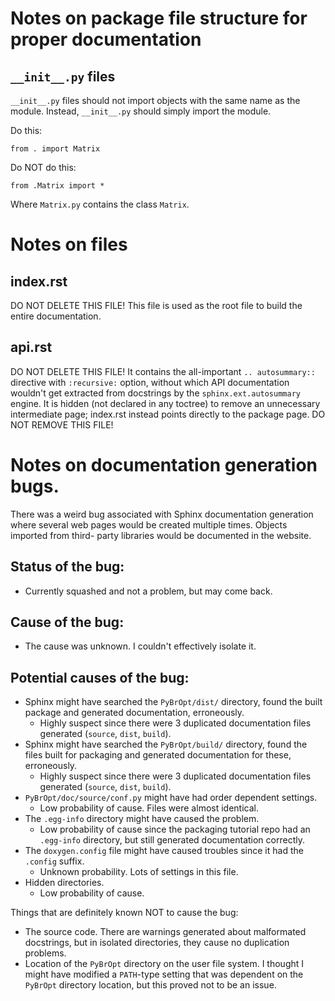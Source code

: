 # Notes on package file structure for proper documentation

## `__init__.py` files
`__init__.py` files should not import objects with the same name as the module.
Instead, `__init__.py` should simply import the module.

Do this:
```
from . import Matrix
```

Do NOT do this:
```
from .Matrix import *
```

Where `Matrix.py` contains the class `Matrix`.

# Notes on files

## index.rst
DO NOT DELETE THIS FILE! This file is used as the root file to build the entire
documentation.

## api.rst
DO NOT DELETE THIS FILE! It contains the all-important `.. autosummary::`
directive with `:recursive:` option, without which API documentation wouldn't
get extracted from docstrings by the `sphinx.ext.autosummary` engine. It is
hidden (not declared in any toctree) to remove an unnecessary intermediate
page; index.rst instead points directly to the package page.
DO NOT REMOVE THIS FILE!

# Notes on documentation generation bugs.
There was a weird bug associated with Sphinx documentation generation where
several web pages would be created multiple times. Objects imported from third-
party libraries would be documented in the website.

## Status of the bug:
* Currently squashed and not a problem, but may come back.

## Cause of the bug:
* The cause was unknown. I couldn't effectively isolate it.

## Potential causes of the bug:
* Sphinx might have searched the `PyBrOpt/dist/` directory, found the built
  package and generated documentation, erroneously.
    * Highly suspect since there were 3 duplicated documentation files generated
      (`source`, `dist`, `build`).
* Sphinx might have searched the `PyBrOpt/build/` directory, found the files
  built for packaging and generated documentation for these, erroneously.
    * Highly suspect since there were 3 duplicated documentation files generated
      (`source`, `dist`, `build`).
* `PyBrOpt/doc/source/conf.py` might have had order dependent settings.
    * Low probability of cause. Files were almost identical.
* The `.egg-info` directory might have caused the problem.
    * Low probability of cause since the packaging tutorial repo had an
      `.egg-info` directory, but still generated documentation correctly.
* The `doxygen.config` file might have caused troubles since it had the
  `.config` suffix.
    * Unknown probability. Lots of settings in this file.
* Hidden directories.
    * Low probability of cause.

Things that are definitely known NOT to cause the bug:
* The source code. There are warnings generated about malformated docstrings,
  but in isolated directories, they cause no duplication problems.
* Location of the `PyBrOpt` directory on the user file system. I thought I might
  have modified a `PATH`-type setting that was dependent on the `PyBrOpt`
  directory location, but this proved not to be an issue.
